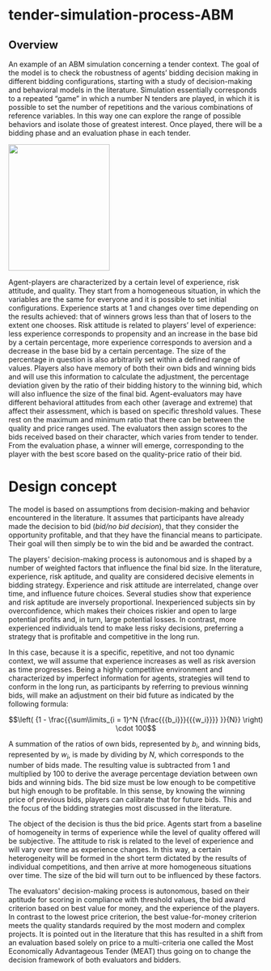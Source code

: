 # tender-simulation-process-ABM

## Overview

An example of an ABM simulation concerning a tender context. The goal of the model is to check the robustness of agents’ bidding decision making in different bidding configurations, starting with a study of decision-making and behavioral models in the literature. Simulation essentially corresponds to a repeated “game” in which a number N tenders are played, in which it is possible to set the number of repetitions and the various combinations of reference variables. In this way one can explore the range of possible behaviors and isolate those of greatest interest. Once played, there will be a bidding phase and an evaluation phase in each tender.

<img src="[https://github.com/favicon.ico](https://github.com/RicPiz/tender-simulation-process-ABM/blob/e61080ff7ee37354fc826f1a685cafa1233c7a4a/model%20_diagram.jpg)" align="center" height="250" width="200">

Agent-players are characterized by a certain level of experience, risk attitude, and quality. They start from a homogeneous situation, in which the variables are the same for everyone and it is possible to set initial configurations. Experience starts at 1 and changes over time depending on the results achieved: that of winners grows less than that of losers to the extent one chooses. Risk attitude is related to players’ level of experience: less experience corresponds to propensity and an increase in the base bid by a certain percentage, more experience corresponds to aversion and a decrease in the base bid by a certain percentage. The size of the percentage in question is also arbitrarily set within a defined range of values. Players also have memory of both their own bids and winning bids and will use this information to calculate the adjustment, the percentage deviation given by the ratio of their bidding history to the winning bid, which will also influence the size of the final bid. Agent-evaluators may have different behavioral attitudes from each other (average and extreme) that affect their assessment, which is based on specific threshold values. These rest on the maximum and minimum ratio that there can be between the quality and price ranges used. The evaluators then assign scores to the bids received based on their character, which varies from tender to tender. From the evaluation phase, a winner will emerge, corresponding to the player with the best score based on the quality-price ratio of their bid.


# Design concept

The model is based on assumptions from decision-making and behavior encountered in the literature. It assumes that participants have already made the decision to bid (*bid/no bid decision*), that they consider the opportunity profitable, and that they have the financial means to participate. Their goal will then simply be to win the bid and be awarded the contract.

The players' decision-making process is autonomous and is shaped by a number of weighted factors that influence the final bid size. In the literature, experience, risk aptitude, and quality are considered decisive elements in bidding strategy. Experience and risk attitude are interrelated, change over time, and influence future choices. Several studies show that experience and risk aptitude are inversely proportional. Inexperienced subjects sin by overconfidence, which makes their choices riskier and open to large potential profits and, in turn, large potential losses. In contrast, more experienced individuals tend to make less risky decisions, preferring a strategy that is profitable and competitive in the long run.

In this case, because it is a specific, repetitive, and not too dynamic context, we will assume that experience increases as well as risk aversion as time progresses. Being a highly competitive environment and characterized by imperfect information for agents, strategies will tend to conform in the long run, as participants by referring to previous winning bids, will make an adjustment on their bid future as indicated by the following formula:

$$\left( {1 - \frac{{\sum\limits_{i = 1}^N {\frac{{{b_i}}}{{{w_i}}}} }}{N}} \right) \cdot 100$$

A summation of the ratios of own bids, represented by $b_i$, and winning bids, represented by $w_i$, is made by dividing by $N$, which corresponds to the number of bids made. The resulting value is subtracted from 1 and multiplied by 100 to derive the average percentage deviation between own bids and winning bids. The bid size must be low enough to be competitive but high enough to be profitable. In this sense, by knowing the winning price of previous bids, players can calibrate that for future bids. This and the focus of the bidding strategies most discussed in the literature.

The object of the decision is thus the bid price. Agents start from a baseline of homogeneity in terms of experience while the level of quality offered will be subjective. The attitude to risk is related to the level of experience and will vary over time as experience changes. In this way, a certain heterogeneity will be formed in the short term dictated by the results of individual competitions, and then arrive at more homogeneous situations over time. The size of the bid will turn out to be influenced by these factors.

The evaluators' decision-making process is autonomous, based on their aptitude for scoring in compliance with threshold values, the bid award criterion based on best value for money, and the experience of the players. In contrast to the lowest price criterion, the best value-for-money criterion meets the quality standards required by the most modern and complex projects. It is pointed out in the literature that this has resulted in a shift from an evaluation based solely on price to a multi-criteria one called the Most Economically Advantageous Tender (MEAT) thus going on to change the decision framework of both evaluators and bidders.
